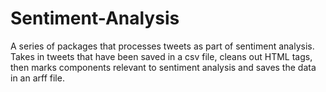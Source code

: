 # Sentiment-Analysis
A series of packages that processes tweets as part of sentiment analysis. Takes in tweets that have been saved in a csv file, cleans out HTML tags, then marks components relevant to sentiment analysis and saves the data in an arff file.

